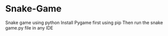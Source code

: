 # Snake-Game
Snake game using python
Install Pygame first using pip
Then run the snake game.py file in any IDE
